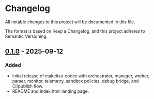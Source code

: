 # Changelog

All notable changes to this project will be documented in this file.

The format is based on Keep a Changelog, and this project adheres to Semantic Versioning.

## [0.1.0] - 2025-09-12
### Added
- Initial release of makeitso-codex with orchestrator, manager, worker, parser, monitor, telemetry, sandbox policies, debug bridge, and CI/publish flow.
- README and index.html landing page.

[0.1.0]: https://github.com/SoftOboros/makeitso-codex/releases/tag/v0.1.0
